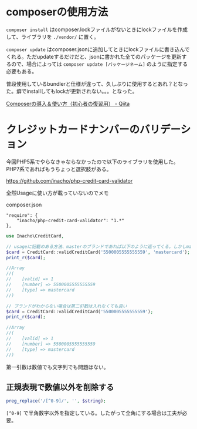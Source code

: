 # composerの使用方法

`composer install` はcomposer.lockファイルがないときにlockファイルを作成して、ライブラリを `./vendor/` に置く。

`composer update` はcomposer.jsonに追加してときにlockファイルに書き込んでくれる。ただupdateするだけだと、jsonに書かれた全てのパッケージを更新するので、場合によっては `composer update [パッケージネーム]` のように指定する必要もある。

普段使用しているbundlerと仕様が違って、久しぶりに使用するとあれ？となった。癖でinstallしてもlockが更新されない。。。となった。

[Composerの導入＆使い方（初心者の復習用） - Qiita](https://qiita.com/suke/items/770bccf8a43f9247daf5)

# クレジットカードナンバーのバリデーション

今回PHP5系でやらなきゃならなかったので以下のライブラリを使用した。PHP7系であればもうちょっと選択肢がある。

https://github.com/inacho/php-credit-card-validator

全然Usageに使い方が載っていないのでメモ

composer.json

```
"require": {
    "inacho/php-credit-card-validator": "1.*"
},

```

```php
use Inacho\CreditCard,

// usageに記載のある方法、masterのブランドであれば以下のように返ってくる。しかしmasterでなければキーだけで値が空文字のものが返ってくる。
$card = CreditCard::validCreditCard('5500005555555559', 'mastercard');
print_r($card);

//Array
//(
//    [valid] => 1
//    [number] => 5500005555555559
//    [type] => mastercard
//)

// ブランドがわからない場合は第二引数は入れなくても良い
$card = CreditCard::validCreditCard('5500005555555559');
print_r($card);

//Array
//(
//    [valid] => 1
//    [number] => 5500005555555559
//    [type] => mastercard
//)
```

第一引数は数値でも文字列でも問題はない。

## 正規表現で数値以外を削除する

```php
preg_replace('/[^0-9]/', '', $string);
```

`[^0-9]` で半角数字以外を指定している。したがって全角にする場合は工夫が必要。
